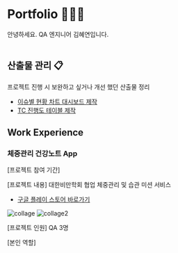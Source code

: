 # Portfolio 💁🏻‍♀️
안녕하세요. QA 엔지니어 김혜연입니다.
<br></br>


## 산출물 관리 📋

프로젝트 진행 시 보완하고 싶거나 개선 했던 산출물 정리

- [이슈별 현황 차트 대시보드 제작](https://github.com/heeye-log/heeye-log/blob/main/%ED%8F%AC%ED%8A%B8%ED%8F%B4%EB%A6%AC%EC%98%A4/%EC%82%B0%EC%B6%9C%EB%AC%BC/Issue_Dashboard.md)
- [TC 진행도 테이블 제작](https://github.com/heeye-log/heeye-log/blob/main/%ED%8F%AC%ED%8A%B8%ED%8F%B4%EB%A6%AC%EC%98%A4/Progress%20Table.md)


## Work Experience

### 체중관리 건강노트 App

[프로젝트 참여 기간] 

[프로젝트 내용] 대한비만학회 협업 체중관리 및 습관 미션 서비스 

- [구글 플레이 스토어 바로가기](https://play.google.com/store/apps/details?id=net.huray.ksso)

![collage](https://user-images.githubusercontent.com/121289071/211623505-19afb943-58d8-44f2-b2f8-91229d88e4fb.png)
![collage2](https://user-images.githubusercontent.com/121289071/211623515-d20e47ec-54bb-4606-b57d-5bcf8ef54fa2.png)

[프로젝트 인원] QA 3명

[본인 역할]


